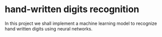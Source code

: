 # hand-written digits recognition
In this project we shall implement a machine learning model to recognize hand written digits using neural networks.

